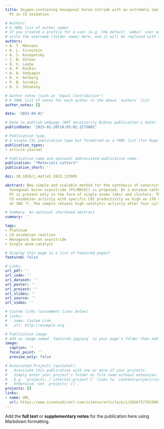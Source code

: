 ```yaml
---
title: Oxygen-containing hexagonal boron nitride with an extremely small amount of
  Pt in CO oxidation

# Authors
# A YAML list of author names
# If you created a profile for a user (e.g. the default `admin` user at `content/authors/admin/`), 
# write the username (folder name) here, and it will be replaced with their full name and linked to their profile.
authors:
- A. T. Matveev
- K. L. Firestein
- A. S. Konopatsky
- I. N. Volkov
- D. V. Leybo
- A. P. Koskin
- A. A. Vedyagin
- D. V. Golberg
- P. B. Sorokin
- D. V. Shtansky

# Author notes (such as 'Equal Contribution')
# A YAML list of notes for each author in the above `authors` list
author_notes: []

date: '2023-04-01'

# Date to publish webpage (NOT necessarily Bibtex publication's date).
publishDate: '2025-01-28T18:05:02.227580Z'

# Publication type.
# A single CSL publication type but formatted as a YAML list (for Hugo requirements).
publication_types:
- article-journal

# Publication name and optional abbreviated publication name.
publication: '*Materials Letters*'
publication_short: ''

doi: 10.1016/j.matlet.2023.133995

abstract: New simple and scalable method for the synthesis of nanocrystalline Pt-containing
  hexagonal boron oxynitride (Pt/BN(O)) is proposed. At a minimum content of 0.0085 wt%,
  Pt is present only in the form of single atoms (SAs) and clusters. This sample demonstrates
  CO oxidation activity with specific CO2 productivity as high as 176 molCO2/gPt/h
  at 300 °C. The sample retains high catalytic activity after four cycles.

# Summary. An optional shortened abstract.
summary: ''

tags:
- Platinum
- CO oxidation reaction
- Hexagonal boron oxynitride
- Single atom catalyst

# Display this page in a list of Featured pages?
featured: false

# Links
url_pdf: ''
url_code: ''
url_dataset: ''
url_poster: ''
url_project: ''
url_slides: ''
url_source: ''
url_video: ''

# Custom links (uncomment lines below)
# links:
# - name: Custom Link
#   url: http://example.org

# Publication image
# Add an image named `featured.jpg/png` to your page's folder then add a caption below.
image:
  caption: ''
  focal_point: ''
  preview_only: false

# Associated Projects (optional).
#   Associate this publication with one or more of your projects.
#   Simply enter your project's folder or file name without extension.
#   E.g. `projects: ['internal-project']` links to `content/project/internal-project/index.md`.
#   Otherwise, set `projects: []`.
projects: []
links:
- name: URL
  url: https://www.sciencedirect.com/science/article/pii/S0167577X23001805
---
```


Add the **full text** or **supplementary notes** for the publication here using Markdown formatting.
